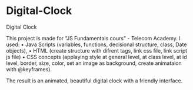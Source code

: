 # Digital-Clock
Digital Clock

This project is made for "JS Fundamentals cours" - Telecom Academy. I used:
•	Java Scripts (variables, functions, decisional structure, class, Date objects),
•	HTML (create structure with difrent tags, link css file, link script js file)
•	CSS concepts (applaying style at general level, at class level, at id level, border, size, color, set an image as background, create animataion with @keyframes).

The result is an animated, beautiful digital clock with a friendly interface.
